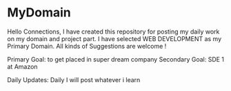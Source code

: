 # MyDomain

Hello Connections, I have created this repository for posting my daily work on my domain and project part.
I have selected WEB DEVELOPMENT as my Primary Domain. All kinds of Suggestions are welcome !

Primary Goal: to get placed in super dream company Secondary Goal: SDE 1 at Amazon

Daily Updates: Daily I will post whatever i learn 
